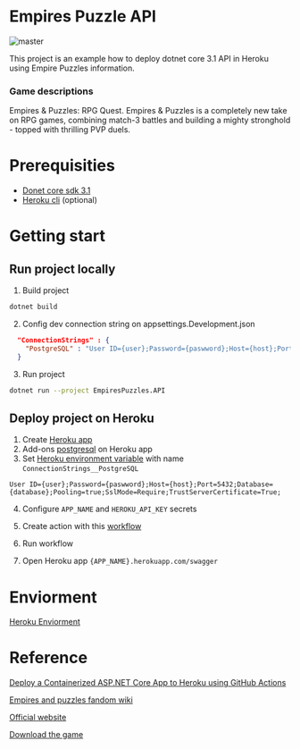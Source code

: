 # Empires Puzzle API
![master](https://github.com/ming-tsai/EmpiresPuzzlesAPI/workflows/master/badge.svg)

This project is an example how to deploy dotnet core 3.1 API in Heroku using Empire Puzzles information.

### Game descriptions
Empires & Puzzles: RPG Quest. Empires & Puzzles is a completely new take on RPG games, combining match-3 battles and building a mighty stronghold - topped with thrilling PVP duels.

# Prerequisities
  - [Donet core sdk 3.1](https://dotnet.microsoft.com/download)
  - [Heroku cli](https://devcenter.heroku.com/articles/heroku-cli) (optional)

# Getting start

## Run project locally
1. Build project
```bash
dotnet build
```

2. Config dev connection string on appsettings.Development.json
```json
  "ConnectionStrings" : {
    "PostgreSQL" : "User ID={user};Password={paswword};Host={host};Port=5432;Database={database};Pooling=true;SslMode=Require;TrustServerCertificate=True;"
  }
```
3. Run project
```bash
dotnet run --project EmpiresPuzzles.API
```

## Deploy project on Heroku

1. Create [Heroku app](https://trailhead.salesforce.com/en/content/learn/projects/develop-heroku-applications/create-a-heroku-app)
2. Add-ons [postgresql](https://www.heroku.com/postgres) on Heroku app
3. Set [Heroku environment variable](https://devcenter.heroku.com/articles/config-vars#using-the-heroku-cli) with name `ConnectionStrings__PostgreSQL`
```value
User ID={user};Password={paswword};Host={host};Port=5432;Database={database};Pooling=true;SslMode=Require;TrustServerCertificate=True;
```
4. Configure `APP_NAME` and `HEROKU_API_KEY` secrets
5. Create action with this [workflow](https://github.com/ming-tsai/EmpiresPuzzlesAPI/blob/master/.github/workflows/dotnetcore.yml)

6. Run workflow
7. Open Heroku app `{APP_NAME}.herokuapp.com/swagger`

# Enviorment
[Heroku Enviorment](https://empires-puzzles-api.herokuapp.com/swagger)

# Reference

[Deploy a Containerized ASP.NET Core App to Heroku using GitHub Actions](https://codeburst.io/deploy-a-containerized-asp-net-core-app-to-heroku-using-github-actions-9e54c72db943)

[Empires and puzzles fandom wiki](https://empiresandpuzzles.fandom.com/wiki/Home)

[Official website](https://support.smallgiantgames.com/hc/en-us)

[Download the game](https://play.google.com/store/apps/details?id=com.smallgiantgames.empires&hl=en)
